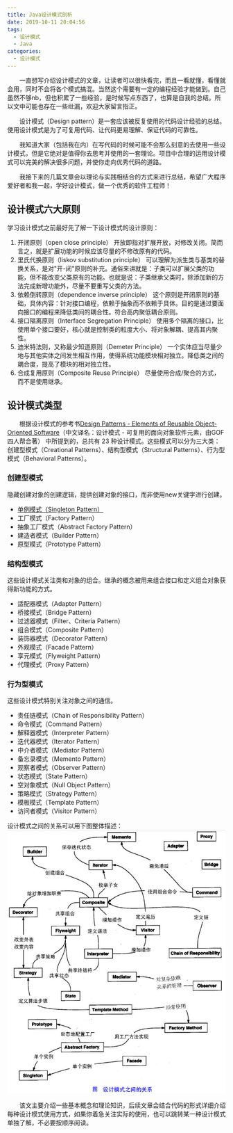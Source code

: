 ```yaml
---
title: Java设计模式剖析
date: 2019-10-11 20:04:56
tags:
  - 设计模式
  - Java
categories:
  - 设计模式
---
```

&emsp;&emsp;一直想写介绍设计模式的文章，让读者可以很快看完，而且一看就懂，看懂就会用，同时不会将各个模式搞混。当然这个需要有一定的编程经验才能做到。自己虽然不够nb，但也积累了一些经验，是时候写点东西了，也算是自我的总结。所以文中可能也存在一些纰漏，欢迎大家留言指正。

&emsp;&emsp;设计模式（Design pattern）是一套应该被反复使用的代码设计经验的总结。使用设计模式是为了可复用代码、让代码更易理解、保证代码的可靠性。

&emsp;&emsp;我知道大家（包括我在内）在写代码的时候可能不会那么刻意的去使用一些设计模式，但是它绝对是值得你去思考并使用的一套理论。项目中合理的运用设计模式可以完美的解决很多问题，并使你走向优秀代码的道路。

&emsp;&emsp;我接下来的几篇文章会以理论与实践相结合的方式来进行总结，希望广大程序爱好者和我一起，学好设计模式，做一个优秀的软件工程师！

## 设计模式六大原则
学习设计模式之前最好先了解一下设计模式的设计原则：
1. 开闭原则（open close principle）
  开放即指对扩展开放，对修改关闭。简而言之，就是扩展功能的时候应该尽量的不修改原有的代码。
2. 里氏代换原则（liskov substitution principle）
  可以理解为派生类与基类的替换关系，是对"开-闭"原则的补充。通俗来讲就是：子类可以扩展父类的功能，但不能改变父类原有的功能。也就是说：子类继承父类时，除添加新的方法完成新增功能外，尽量不要重写父类的方法。
3. 依赖倒转原则（dependence inverse principle）
  这个原则是开闭原则的基础，具体内容：针对接口编程，依赖于抽象而不依赖于具体。目的是通过要面向接口的编程来降低类间的耦合性。符合高内聚低耦合原则。
4. 接口隔离原则（Interface Segregation Principle）
  使用多个隔离的接口，比使用单个接口要好，核心就是控制类的粒度大小、将对象解耦、提高其内聚性。
5. 迪米特法则，又称最少知道原则（Demeter Principle）
  一个实体应当尽量少地与其他实体之间发生相互作用，使得系统功能模块相对独立。降低类之间的耦合度，提高了模块的相对独立性。
6. 合成复用原则（Composite Reuse Principle）
  尽量使用合成/聚合的方式，而不是使用继承。

## 设计模式类型
&emsp;&emsp;根据设计模式的参考书[Design Patterns - Elements of Reusable Object-Oriented Software](DesignPatterns.pdf)（中文译名：设计模式 - 可复用的面向对象软件元素，由GOF四人帮合著） 中所提到的，总共有 23 种设计模式。这些模式可以分为三大类：创建型模式（Creational Patterns）、结构型模式（Structural Patterns）、行为型模式（Behavioral Patterns）。
### 创建型模式
隐藏创建对象的创建逻辑，提供创建对象的接口，而非使用new关键字进行创建。
* [单例模式（Singleton Pattern）](http://localhost:4000/2019/10/17/Java设计模式-单例模式/)
* 工厂模式（Factory Pattern）
* 抽象工厂模式（Abstract Factory Pattern）
* 建造者模式（Builder Pattern）
* 原型模式（Prototype Pattern）

### 结构型模式
这些设计模式关注类和对象的组合。继承的概念被用来组合接口和定义组合对象获得新功能的方式。
* 适配器模式（Adapter Pattern）
* 桥接模式（Bridge Pattern）
* 过滤器模式（Filter、Criteria Pattern）
* 组合模式（Composite Pattern）
* 装饰器模式（Decorator Pattern）
* 外观模式（Facade Pattern）
* 享元模式（Flyweight Pattern）
* 代理模式（Proxy Pattern）

### 行为型模式
这些设计模式特别关注对象之间的通信。
* 责任链模式（Chain of Responsibility Pattern）
* 命令模式（Command Pattern）
* 解释器模式（Interpreter Pattern）
* 迭代器模式（Iterator Pattern）
* 中介者模式（Mediator Pattern）
* 备忘录模式（Memento Pattern）
* 观察者模式（Observer Pattern）
* 状态模式（State Pattern）
* 空对象模式（Null Object Pattern）
* 策略模式（Strategy Pattern）
* 模板模式（Template Pattern）
* 访问者模式（Visitor Pattern）

设计模式之间的关系可以用下图整体描述：
![](Java设计模式剖析/markdown-img-paste-2019101121061240.png)

&emsp;&emsp;该文主要介绍一些基本概念和理论知识，后续文章会结合代码的形式详细介绍每种设计模式使用方式，如果你着急关注实际的使用，也可以跳转某一种设计模式单独了解，不必要按顺序阅读。
